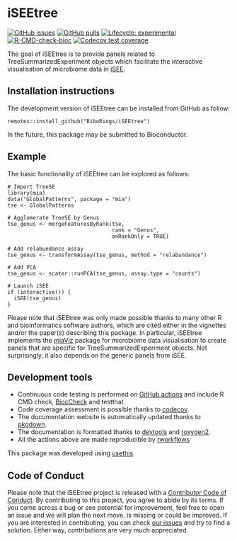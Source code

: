 # iSEEtree

[![GitHub issues](https://img.shields.io/github/issues/RiboRings/iSEEtree)](https://github.com/RiboRings/iSEEtree/issues)
[![GitHub pulls](https://img.shields.io/github/issues-pr/RiboRings/iSEEtree)](https://github.com/RiboRings/iSEEtree/pulls)
[![Lifecycle: experimental](https://img.shields.io/badge/lifecycle-experimental-orange.svg)](https://lifecycle.r-lib.org/articles/stages.html#experimental)
[![R-CMD-check-bioc](https://github.com/RiboRings/iSEEtree/workflows/R-CMD-check-bioc/badge.svg)](https://github.com/RiboRings/iSEEtree/actions)
[![Codecov test coverage](https://codecov.io/gh/RiboRings/iSEEtree/branch/devel/graph/badge.svg)](https://app.codecov.io/gh/RiboRings/iSEEtree?branch=devel)

The goal of iSEEtree is to provide panels related to TreeSummarizedExperiment
objects which facilitate the interactive visualisation of microbiome data in
[iSEE](https://isee.github.io/).

## Installation instructions
The development version of iSEEtree can be installed from GitHub as follow:

```
remotes::install_github("RiboRings/iSEEtree")
```

In the future, this package may be submitted to Bioconductor.

## Example
The basic functionality of iSEEtree can be explored as follows:

```
# Import TreeSE
library(mia)
data("GlobalPatterns", package = "mia")
tse <- GlobalPatterns

# Agglomerate TreeSE by Genus
tse_genus <- mergeFeaturesByRank(tse,
                                 rank = "Genus",
                                 onRankOnly = TRUE)

# Add relabundance assay
tse_genus <- transformAssay(tse_genus, method = "relabundance")

# Add PCA
tse_genus <- scater::runPCA(tse_genus, assay.type = "counts")

# Launch iSEE
if (interactive()) {
  iSEE(tse_genus)
}
```

Please note that iSEEtree was only made possible thanks to many other R and
bioinformatics software authors, which are cited either in the vignettes and/or
the paper(s) describing this package. In particular, iSEEtree implements the [miaViz](https://microbiome.github.io/miaViz/) package for microbiome data
visualisation to create panels that are specific for TreeSummarizedExperiment
objects. Not surprisingly, it also depends on the generic panels from iSEE.

## Development tools
- Continuous code testing is performed on
  [GitHub actions](https://github.com/features/actions) and include R CMD check,
  [BiocCheck](https://bioconductor.org/packages/3.16/bioc/html/BiocCheck.html)
  and testthat.
- Code coverage assessment is possible thanks to
  [codecov](https://app.codecov.io/gh/).
- The documentation website is automatically updated thanks to
  [pkgdown](https://cran.r-project.org/web/packages/pkgdown/).
- The documentation is formatted thanks to
  [devtools](https://cran.r-project.org/web/packages/devtools/) and
  [roxygen2](https://cran.r-project.org/web/packages/roxygen2/).
- All the actions above are made reproducible by
  [rworkflows](https://neurogenomics.github.io/rworkflows/)

This package was developed using
[usethis](https://cran.r-project.org/web/packages/usethis/).

## Code of Conduct
Please note that the iSEEtree project is released with a
[Contributor Code of Conduct](https://bioconductor.org/about/code-of-conduct/).
By contributing to this project, you agree to abide by its terms. If you come
across a bug or see potential for improvement, feel free to open an issue and we
will plan the next move. is missing or could be improved. If you are interested
in contributing, you can check [our issues](https://github.com/RiboRings/iSEEtree/issues)
and try to find a solution. Either way, contributions are very much appreciated.
